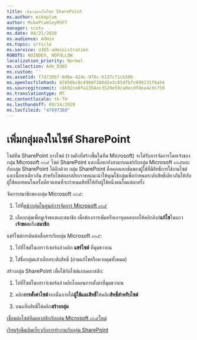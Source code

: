 ```yaml
---
title: เพิ่มกลุ่มลงในไซต์ SharePoint
ms.author: mikeplum
author: MikePlumleyMSFT
manager: scotv
ms.date: 04/21/2020
ms.audience: Admin
ms.topic: article
ms.service: o365-administration
ROBOTS: NOINDEX, NOFOLLOW
localization_priority: Normal
ms.collection: Adm_O365
ms.custom: ''
ms.assetid: f7d730bf-0d6e-424c-970c-6137c71cb50b
ms.openlocfilehash: 07850bc8c496df180d2e3c85dfbfc999231f6a54
ms.sourcegitcommit: c6692ce0fa1358ec3529e59ca0ecdfdea4cdc759
ms.translationtype: MT
ms.contentlocale: th-TH
ms.lasthandoff: 09/14/2020
ms.locfileid: "47697360"
---
```

# <a name="add-a-group-to-a-sharepoint-site"></a>เพิ่มกลุ่มลงในไซต์ SharePoint

ไซต์ทีม SharePoint บางไซต์ (รวมถึงที่สร้างขึ้นในทีม Microsoft) จะได้รับการจัดการโดยเจ้าของกลุ่ม Microsoft ๓๖๕ ไซต์ SharePoint และเนื้อหายังสามารถแชร์กับกลุ่ม Microsoft ๓๖๕และกับกลุ่ม SharePoint ได้อีกด้วย กลุ่ม SharePoint คือคอลเลกชันของผู้ใช้ที่มีสิทธิ์การใช้งานไซต์และเนื้อหาเดียวกัน สำหรับไซต์คลาสสิกเราขอแนะนำให้คุณใช้กลุ่มเพื่อกำหนดระดับสิทธิ์เดียวกันให้กับผู้ใช้หลายคนในครั้งเดียวแทนที่จะกำหนดสิทธิ์ให้กับผู้ใช้หนึ่งคนในแต่ละครั้ง
  
จัดการสมาชิกของกลุ่ม Microsoft ๓๖๕:
  
1. ไปที่[หน้ากลุ่มในศูนย์การจัดการ Microsoft ๓๖๕](https://portal.office.com/adminportal/home#/groups)
    
2. เลือกกลุ่มเพื่อดูเจ้าของและสมาชิก เมื่อต้องการเพิ่มหรือเอาบุคคลออกให้คลิกลิงก์**แก้ไข**ในแถว**เจ้าของ**หรือ**สมาชิก** 
    
แชร์ไซต์การติดต่อสื่อสารกับกลุ่ม Microsoft ๓๖๕:
  
1. ไปที่ไซต์ในเบราว์เซอร์แล้วคลิก **แชร์ไซต์** ที่มุมขวาบน 
    
2. ใส่ชื่อกลุ่มแล้วเลือกระดับสิทธิ์ (อ่านแก้ไขหรือควบคุมทั้งหมด)
    
สร้างกลุ่ม SharePoint เพื่อใช้กับไซต์แบบคลาสสิก:
  
1. ไปที่ไซต์ในเบราว์เซอร์แล้วคลิกไอคอนการตั้งค่าที่มุมขวาบน
    
2. คลิก**การตั้งค่าไซต์**จากนั้นภายใต้**ผู้ใช้และสิทธิ์**ให้คลิก**สิทธิ์สำหรับไซต์**
    
3. บนแท็บสิทธิ์ให้คลิก**สร้างกลุ่ม**
    
[เชื่อมต่อไซต์ทีมคลาสสิกกับกลุ่ม Microsoft ๓๖๕ใหม่](https://go.microsoft.com/fwlink/?linkid=2008654)
  
[เรียนรู้เพิ่มเติมเกี่ยวกับการทำงานกับกลุ่ม SharePoint](https://go.microsoft.com/fwlink/?linkid=874658)
  

